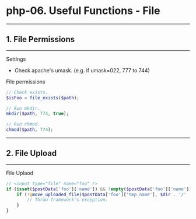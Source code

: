 # php-06. Useful Functions - File
________________________________________
## 1. File Permissions
________________________________________
Settings

- Check apache's umask. (e.g. if umask=022, 777 to 744)

File permissions

```php
// Check exists.
$isFoo = file_exists($path);

// Run mkdir.
mkdir($path, 774, true);

// Run chmod.
chmod($path, 774);
```

________________________________________
## 2. File Upload
________________________________________
File Uplaod

```php
// <input type="file" name="foo" />
if (isset($postData['foo']['name']) && !empty($postData['foo']['name'])) {
    if (!@move_uploaded_file($postData['foo']['tmp_name'], $dir . '/' . $fixedFileName)) {
        // Throw framework's exception.
    }
}
```
